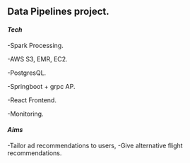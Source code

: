 ## Data Pipelines project.

#### _Tech_

-Spark Processing.

-AWS S3, EMR, EC2.

-PostgresQL.

-Springboot + grpc AP.

-React Frontend.

-Monitoring.

#### _Aims_

-Tailor ad recommendations to users,
-Give alternative flight recommendations.
